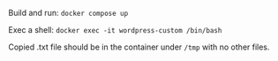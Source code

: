 Build and run:
`docker compose up`

Exec a shell:
`docker exec -it wordpress-custom /bin/bash`

Copied .txt file should be in the container under `/tmp` with no other files.